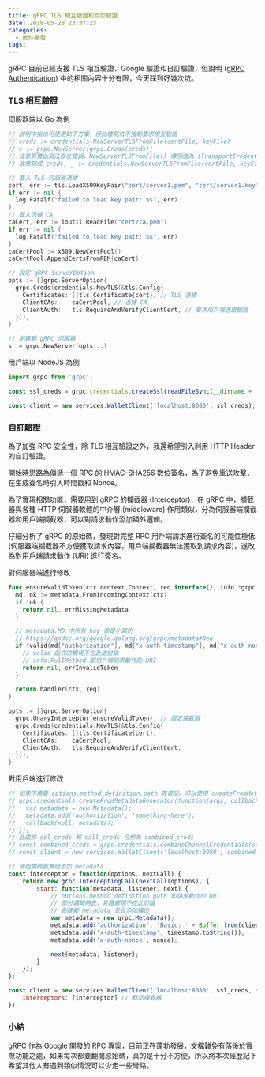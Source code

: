 ```yaml
---
title: gRPC TLS 相互驗證和自訂驗證
date: 2018-05-28 23:37:23
categories:
  - 軟件開發
tags:
---
```


gRPC 目前已經支援 TLS 相互驗證、Google 驗證和自訂驗證，但說明 ([gRPC Authentication](https://grpc.io/docs/guides/auth.html)) 中的相關內容十分有限，今天踩到好幾次坑。

<!--more-->

### TLS 相互驗證

伺服器端以 Go 為例

```go
// 說明中指出可使用如下方案，但此種寫法不強制要求相互驗證
// creds := credentials.NewServerTLSFromFile(certFile, keyFile)
// s := grpc.NewServer(grpc.Creds(creds))
// 注意其實此寫法存在錯誤，NewServerTLSFromFile() 傳回值為 (TransportCredentials, error)
// 故應寫成 creds, _ := credentials.NewServerTLSFromFile(certFile, keyFile)

// 載入 TLS 伺服器憑據
cert, err := tls.LoadX509KeyPair("cert/server1.pem", "cert/server1.key")
if err != nil {
  log.Fatalf("failed to load key pair: %s", err)
}
// 載入憑據 CA
caCert, err := ioutil.ReadFile("cert/ca.pem")
if err != nil {
  log.Fatalf("failed to load key pair: %s", err)
}
caCertPool := x509.NewCertPool()
caCertPool.AppendCertsFromPEM(caCert)

// 設定 gRPC ServerOption
opts := []grpc.ServerOption{
  grpc.Creds(credentials.NewTLS(&tls.Config{
    Certificates: []tls.Certificate{cert}, // TLS 憑據
    ClientCAs:    caCertPool, // 憑據 CA
    ClientAuth:   tls.RequireAndVerifyClientCert, // 要求用戶端憑證驗證
  })),
}

// 創建新 gRPC 伺服器
s := grpc.NewServer(opts...)
```

用戶端以 NodeJS 為例

```JavaScript
import grpc from 'grpc';

const ssl_creds = grpc.credentials.createSsl(readFileSync(__dirname + '/cert/server1.pem'), readFileSync(__dirname + '/cert/client.key'), readFileSync(__dirname + '/cert/client.pem'));

const client = new services.WalletClient('localhost:8080', ssl_creds);
```

### 自訂驗證

為了加強 RPC 安全性，除 TLS 相互驗證之外，我還希望引入利用 HTTP Header 的自訂驗證。

開始時思路為傳遞一個 RPC 的 HMAC-SHA256 數位簽名，為了避免重送攻擊，在生成簽名時引入時間戳和 Nonce。

為了實現相關功能，需要用到 gRPC 的攔截器 (Interceptor)，在 gRPC 中，攔截器與各種 HTTP 伺服器軟體的中介層 (middleware) 作用類似，分為伺服器端攔截器和用戶端攔截器，可以對請求動作添加額外邏輯。

仔細分析了 gRPC 的原始碼，發現對完整 RPC 用戶端請求進行簽名的可能性極低 (伺服器端攔截器不方便獲取請求內容，用戶端攔截器無法獲取到請求內容)，遂改為對用戶端請求動作 (URI) 進行簽名。

對伺服器端進行修改

```go
func ensureValidToken(ctx context.Context, req interface{}, info *grpc.UnaryServerInfo, handler grpc.UnaryHandler) (interface{}, error) {
  md, ok := metadata.FromIncomingContext(ctx)
  if !ok {
    return nil, errMissingMetadata
  }

  // metadata.MD 中所有 key 都是小寫的
  // https://godoc.org/google.golang.org/grpc/metadata#New
  if !valid(md["authorization"], md["x-auth-timestamp"], md["x-auth-nonce"], info.FullMethod) {
    // valid 函式的實現不在此處討論
    // info.FullMethod 即用戶端請求動作的 URI
    return nil, errInvalidToken
  }

  return handler(ctx, req)
}

opts := []grpc.ServerOption{
  grpc.UnaryInterceptor(ensureValidToken), // 設定攔截器
  grpc.Creds(credentials.NewTLS(&tls.Config{
    Certificates: []tls.Certificate{cert},
    ClientCAs:    caCertPool,
    ClientAuth:   tls.RequireAndVerifyClientCert,
  })),
}
```

對用戶端進行修改

```javascript
// 如果不需要 options.method_definition.path 等資訊，可以使用 createFromMetadataGenerator
// grpc.credentials.createFromMetadataGenerator(function(args, callback) {
//   var metadata = new Metadata();
//   metadata.add('authorization', 'something-here');
//   callback(null, metadata);
// });
// 此處將 ssl_creds 和 call_creds 合併為 combined_creds
// const combined_creds = grpc.credentials.combineChannelCredentials(ssl_creds, call_creds);
// const client = new services.WalletClient('localhost:8080', combined_creds);

// 使用攔截器實現添加 metadata
const interceptor = function(options, nextCall) {
    return new grpc.InterceptingCall(nextCall(options), {
        start: function(metadata, listener, next) {
            // options.method_definition.path 即請求動作的 URI
            // 部分邏輯略去，具體實現不在此討論
            // 創建新 metadata 並且添加欄位
            var metadata = new grpc.Metadata();
            metadata.add('authorization', 'Basic: ' + Buffer.from(client_id + ':' + signature).toString('base64'));
            metadata.add('x-auth-timestamp', timestamp.toString());
            metadata.add('x-auth-nonce', nonce);

            next(metadata, listener);
        }
    });
};

const client = new services.WalletClient('localhost:8080', ssl_creds, {
    interceptors: [interceptor] // 默認攔截器
});
```

### 小結

gRPC 作為 Google 開發的 RPC 專案，目前正在蓬勃發展，文檔難免有落後於實際功能之處，如果每次都要翻閱原始碼，真的是十分不方便，所以將本次經歷記下希望其他人有遇到類似情況可以少走一些彎路。
